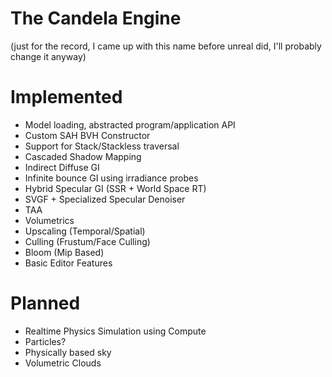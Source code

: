 # The Candela Engine

(just for the record, I came up with this name before unreal did, I'll probably change it anyway)

# Implemented 
- Model loading, abstracted program/application API
- Custom SAH BVH Constructor
- Support for Stack/Stackless traversal
- Cascaded Shadow Mapping
- Indirect Diffuse GI
- Infinite bounce GI using irradiance probes
- Hybrid Specular GI (SSR + World Space RT)
- SVGF + Specialized Specular Denoiser
- TAA
- Volumetrics
- Upscaling (Temporal/Spatial)
- Culling (Frustum/Face Culling)
- Bloom (Mip Based)
- Basic Editor Features 

# Planned
- Realtime Physics Simulation using Compute
- Particles?
- Physically based sky
- Volumetric Clouds
